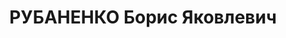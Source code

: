 ---
title: РУБАНЕНКО Борис Яковлевич
description: "Род. в 1908, Белоруссия, г. Полоцк, еврей, обр.: низшее, член КП(б)У\
  \ с 1929 по 1937. Зав.кадрами Обл.УНГО \n  Арестован УНКВД по Харьков.обл. 02.11.1937.\
  \ Обв. по ст. 54-8, 11 УК УССР. Приговор: ВК ВС СССР, 30.12.1937 – ВМН с конфискацией\
  \ имущества. Расстрелян 31.12.1937. \n  Реабилитирован ВК ВС СССР 13.02.1958"
---